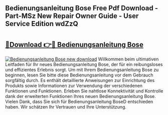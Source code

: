 ## Bedienungsanleitung Bose Free Pdf Download - Part-MSz New Repair Owner Guide - User Service Edition wdZzQ

# <h2><a href="http://df46og.blite.top/?on=Bedienungsanleitung+Bose">🔗Download 👉🔴 Bedienungsanleitung Bose</a></h2>

[![Bedienungsanleitung Bose new download](https://i.imgur.com/lujVjoI.png)](http://df46og.blite.top/?on=Bedienungsanleitung+Bose)
Willkommen beim ultimativen Leitfaden für Ihr neues Bedienungsanleitung Bose, der für ein reibungsloses und effizientes Erlebnis sorgt. Um mit Ihrem Bedienungsanleitung Bose zu beginnen, lesen Sie bitte diese Bedienungsanleitung vor dem Gebrauch sorgfältig durch. Es enthält detaillierte Anweisungen zur Einrichtung des Produkts sowie Informationen zur Verwendung der verschiedenen Funktionen und Funktionen. Erleben Sie nahtlose Konnektivität und Kontrolle dank der erweiterten Funktionen Ihres neuen Bedienungsanleitung Bose. Vielen Dank, dass Sie sich für Bedienungsanleitung BoseD entschieden haben. Wir schätzen Ihr Vertrauen und Ihre Unterstützung.
